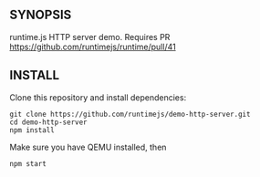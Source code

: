 ## SYNOPSIS

runtime.js HTTP server demo. Requires PR https://github.com/runtimejs/runtime/pull/41

## INSTALL

Clone this repository and install dependencies:

```
git clone https://github.com/runtimejs/demo-http-server.git
cd demo-http-server
npm install
```

Make sure you have QEMU installed, then

```
npm start
```

